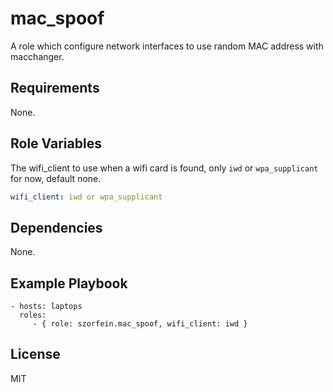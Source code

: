mac_spoof
=========

A role which configure network interfaces to use random MAC address with macchanger.

Requirements
------------

None.

Role Variables
--------------

The wifi_client to use when a wifi card is found, only `iwd` or `wpa_supplicant` for now, default none.

```yml
wifi_client: iwd or wpa_supplicant
```
Dependencies
------------

None.

Example Playbook
----------------

    - hosts: laptops
      roles:
         - { role: szorfein.mac_spoof, wifi_client: iwd }

License
-------

MIT

